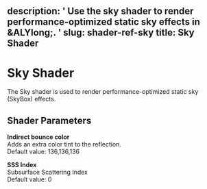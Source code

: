 description: ' Use the sky shader to render performance-optimized static sky effects
  in &ALYlong;. '
slug: shader-ref-sky
title: Sky Shader
---
# Sky Shader<a name="shader-ref-sky"></a>

The Sky shader is used to render performance\-optimized static sky \(SkyBox\) effects\.

## Shader Parameters<a name="shader-ref-sky-shader-parameters"></a>

**Indirect bounce color**  
Adds an extra color tint to the reflection\.  
Default value: 136,136,136

**SSS Index**  
Subsurface Scattering Index  
Default value: 0
